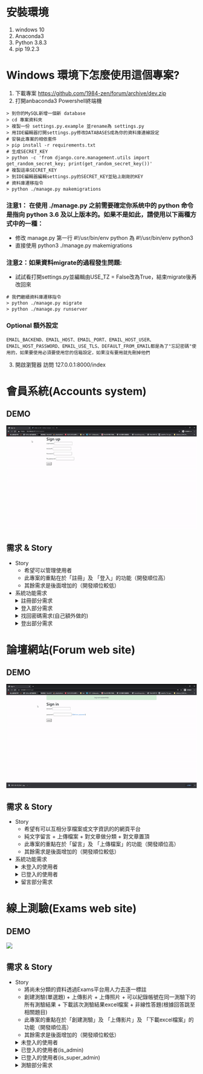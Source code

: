 # 安裝環境
1. windows 10
2. Anaconda3
3. Python 3.8.3
4. pip 19.2.3
# Windows 環境下怎麼使用這個專案?
1. 下載專案 https://github.com/1984-zen/forum/archive/dev.zip
2. 打開anbaconda3 Powershell終端機
```
> 到你的MySQL新增一個新 database 
> cd 專案資料夾
> 複製一份 settings.py.example 並rename為 settings.py
> 用IDE編輯器打開settings.py修改DATABASES成為你的資料庫連線設定
# 安裝此專案的相依套件
> pip install -r requirements.txt
# 生成SECRET_KEY
> python -c 'from django.core.management.utils import get_random_secret_key; print(get_random_secret_key())'
# 複製這串SECRET_KEY
> 到IDE編輯器編輯settings.py的SECRET_KEY並貼上剛剛的KEY
# 資料庫遷移指令
> python ./manage.py makemigrations
```
### 注意1： 在使用 ./manage.py 之前需要確定你系统中的 python 命令是指向 python 3.6 及以上版本的。如果不是如此，請使用以下兩種方式中的一種：
- 修改 manage.py 第一行 #!/usr/bin/env python 為 #!/usr/bin/env python3
- 直接使用 python3 ./manage.py makemigrations 
### 注意2：如果資料migrate的過程發生問題:
- 試試看打開settings.py並編輯由USE_TZ = False改為True，結束migrate後再改回來
```
# 我們繼續資料庫遷移指令
> python ./manage.py migrate
> python ./manage.py runserver
```
### Optional 額外設定
```
EMAIL_BACKEND、EMAIL_HOST、EMAIL_PORT、EMAIL_HOST_USER、EMAIL_HOST_PASSWORD、EMAIL_USE_TLS、DEFAULT_FROM_EMAIL都是為了"忘記密碼"使用的，如果要使用必須要使用您的信箱設定，如果沒有要用就先刪掉他們
```

3. 開啟瀏覽器 訪問 127.0.0.1:8000/index
#
# 會員系統(Accounts system)
## DEMO
![](https://github.com/1984-zen/forum/blob/dev/media/register_demo.gif)
## 需求 & Story
- Story
    - 希望可以管理使用者
    - 此專案的重點在於「註冊」及 「登入」的功能（開發順位高）
    - 其餘需求是後面增加的（開發順位較低）
- 系統功能需求
    <details>
    <summary> 註冊部分需求 </summary>
    <pre><code>
    - 會員註冊需要 Username(名字)、Account(E-mail)、Password(密碼)、Re_Password(確認密碼) 四個欄位
    - 每個欄位經過驗證後送出，畫面會有訊息提示出錯不符合規則的欄位:
        - Account 不允許特殊符號、數字、英文字母以外的字元輸入
        - Password 不允許特殊符號、數字、英文字母以外的字元輸入 密碼長度4到10個字元 至少要有一個大寫或小寫的英文字母 至少要有一個0-9的數字
        - Password與Re_Password必須一致
    - 權限分為Guest、管理者(is_admin)及超級管理者(is_super_admin) 三個
        - 註冊成功後預設為管理者身分
        - 切換管理身分需要透過修改資料庫來達成
    </code></pre>   
    </details>
    <details>
    <summary> 登入部分需求 </summary>
    <pre><code>
    - 以 Email 和 密碼 做登入
    - 會提示登入成功或失敗的訊息
    </code></pre>   
    </details>
    <details>
    <summary> 找回密碼需求(自己額外做的) </summary>
    <pre><code>
    - 以Gmail信箱收到來自平台的驗證信後，點選重設密碼的連結後即可重新設定新密碼
    </code></pre>   
    </details>
    <details>
    <summary> 登出部分需求 </summary>
    <pre><code>
    - 登出後會刪除cookie後回到登入畫面
    </code></pre>   
    </details>
#
# 論壇網站(Forum web site)
## DEMO
![](https://github.com/1984-zen/forum/blob/dev/media/forum_web_site_demo.gif)
## 需求 & Story
- Story
    - 希望有可以互相分享檔案或文字資訊的的網頁平台
    - 純文字留言 + 上傳檔案 + 對文章做分類 + 對文章置頂
    - 此專案的重點在於「留言」及 「上傳檔案」的功能（開發順位高）
    - 其餘需求是後面增加的（開發順位較低）
- 系統功能需求
    <details>
    <summary> 未登入的使用者 </summary>
    <pre><code>
    - 可以顯示user name為Guest
    - 可以觀看所有人的留言
    - 不可以新增、更新、刪除留言或檔案
    </code></pre>   
    </details>
    <details>
    <summary> 已登入的使用者 </summary>
    <pre><code>
    - 可以顯示user name為Guest
    - 可以觀看所有人的留言
    - 可以新增留言，但只能更新、刪除自己的留言或檔案
    </code></pre>   
    </details>
    <details>
    <summary> 留言部分需求 </summary>
    <pre><code>
    - 可以二階留言
    - 文章(一階段留言)可以置頂及分類
    </code></pre>   
    </details>
#
# 線上測驗(Exams web site)
## DEMO
![](https://github.com/1984-zen/forum/blob/dev/media/exams_web_site_demo.gif)
## 需求 & Story
- Story
    - 將尚未分類的資料透過Exams平台用人力去逐一標註
    - 創建測驗(單選題) + 上傳影片 + 上傳照片 + 可以紀錄帳號在同一測驗下的所有測驗結果 + 下載該次測驗結果excel檔案 + 非線性答題(根據回答跳至相關題目)
    - 此專案的重點在於「創建測驗」及 「上傳影片」及 「下載excel檔案」的功能（開發順位高）
    - 其餘需求是後面增加的（開發順位較低）
    <details>
    <summary> 未登入的使用者 </summary>
    <pre><code>
    - 只能看到Exams的標題列表
    </code></pre>   
    </details>
    <details>
    <summary> 已登入的使用者(is_admin) </summary>
    <pre><code>
    - 可以進行測驗
    - 可以創建及更新、刪除部分測驗
    - 可以查看考生結果並下載excel
    </code></pre>   
    </details>
    <details>
    <summary> 已登入的使用者(is_super_admin) </summary>
    <pre><code>
    - 可以進行測驗
    - 可以創建及更新、刪除所有測驗
    - 可以查看考生結果並下載excel
    </code></pre>   
    </details>
    <details>
    <summary> 測驗部分需求 </summary>
    <pre><code>
    - 單選題
    - 進入測驗可以直接跳至上次回答完的下一題
    - 非線性答題(根據回答跳至相關題目)
    - 點選提交考卷後，即結束測驗
    - User已經回答過的選項會顯示已勾選，已送出的答案就不能再改
    - 測驗結果畫面可分為左半部為考生回答，右半部為選項的正確答案
    - 可以新增、修改即刪除測驗題目
    </code></pre>   
    </details>